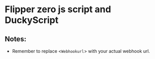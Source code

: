 # Flipper zero js script and DuckyScript

## Notes:
- Remember to replace &lt;`Webhookurl`&gt; with your actual webhook url.
